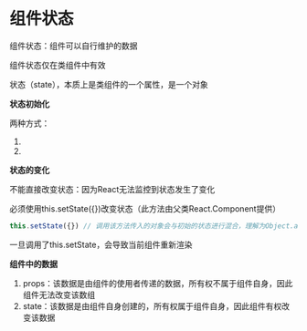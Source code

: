 # 组件状态

组件状态：组件可以自行维护的数据

组件状态仅在类组件中有效

状态（state），本质上是类组件的一个属性，是一个对象

**状态初始化**

两种方式：

1. 
2. 

**状态的变化**

不能直接改变状态：因为React无法监控到状态发生了变化

必须使用this.setState({})改变状态（此方法由父类React.Component提供）

```js
this.setState({}) // 调用该方法传入的对象会与初始的状态进行混合，理解为Object.assign()
```



一旦调用了this.setState，会导致当前组件重新渲染

**组件中的数据**

1. props：该数据是由组件的使用者传递的数据，所有权不属于组件自身，因此组件无法改变该数组
2. state：该数据是由组件自身创建的，所有权属于组件自身，因此组件有权改变该数据